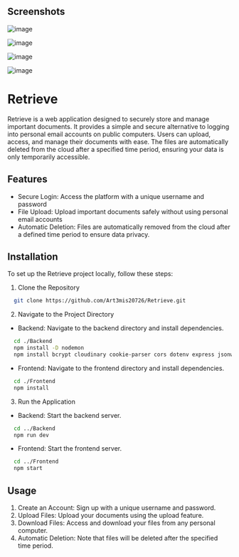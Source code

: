 
## Screenshots

![image](https://drive.google.com/uc?export=view&id=1Mto1bhej2Ene7hAXe5saU3F7GF7wlVOz)

![image](https://drive.google.com/uc?export=view&id=1-1KtXFfA9ZwU7-NIlZ6Dl0OTMzpiTuLy)

![image](https://drive.google.com/uc?export=view&id=17MZ_OoYlbh1fORm9p5ii5SZs655qoLwk)

![image](https://drive.google.com/uc?export=view&id=1bsoA0exAoydupYmt7awFqAIbne_ev_S4)



# Retrieve

Retrieve is a web application designed to securely store and manage important documents. It provides a simple and secure alternative to logging into personal email accounts on public computers. Users can upload, access, and manage their documents with ease. The files are automatically deleted from the cloud after a specified time period, ensuring your data is only temporarily accessible.


## Features

- Secure Login: Access the platform with a unique username and password
- File Upload: Upload important documents safely without using personal email accounts
- Automatic Deletion: Files are automatically removed from the cloud after a defined time period to ensure data privacy.


## Installation

To set up the Retrieve project locally, follow these steps:

1. Clone the Repository
```bash
  git clone https://github.com/Art3mis20726/Retrieve.git
```
2. Navigate to the Project Directory
- Backend: Navigate to the backend directory and install dependencies.
```bash
  cd ./Backend
  npm install -D nodemon
  npm install bcrypt cloudinary cookie-parser cors dotenv express jsonwebtoken moment-timezone mongoose mongosh multer node-cron prettier
```
- Frontend: Navigate to the frontend directory and install dependencies.
```bash
  cd ./Frontend
  npm install
```
3. Run the Application
- Backend: Start the backend server.
```bash
  cd ../Backend
  npm run dev
```
- Frontend: Start the frontend server.
```bash
  cd ../Frontend
  npm start
```
    
## Usage

1. Create an Account: Sign up with a unique username and password.
2. Upload Files: Upload your documents using the upload feature.
3. Download Files: Access and download your files from any personal computer.
4. Automatic Deletion: Note that files will be deleted after the specified time period.

